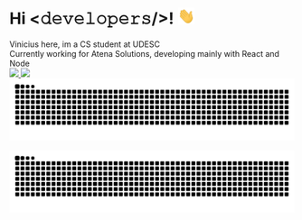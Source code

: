 
<h1> <strong> Hi </strong> <𝚍𝚎𝚟𝚎𝚕𝚘𝚙𝚎𝚛𝚜/>! <img src="https://github.com/ABSphreak/ABSphreak/blob/master/gifs/Hi.gif" width="30"></h1>
Vinicius here, im a CS student at UDESC 
<br>
Currently working for Atena Solutions, developing mainly with React and Node

<div>
<a href="https://github.com/KreutzVinicius">
<img height="180em" src="https://github-readme-stats.vercel.app/api/top-langs/?username=KreutzVinicius&layout=compact&langs_count=7&theme=dark"/>
<img height="180em" src="https://github-readme-stats.vercel.app/api?username=KreutzVinicius&show_icons=true&theme=dark&include_all_commits=true&count_private=true"/>
</div>


<picture>
  <source media="(prefers-color-scheme: dark)" srcset="https://github.com/KreutzVinicius/KreutzVinicius/blob/output/github-contribution-grid-snake.svg"/>
  <source media="(prefers-color-scheme: light)" srcset="https://github.com/KreutzVinicius/KreutzVinicius/blob/output/github-contribution-grid-snake.svg"/>
  <img alt="github-snake" src="https://github.com/KreutzVinicius/KreutzVinicius/blob/output/github-contribution-grid-snake.svg" />
</picture>

![Snake animation](https://github.com/KreutzVinicius/KreutzVinicius/blob/output/github-contribution-grid-snake.svg)
